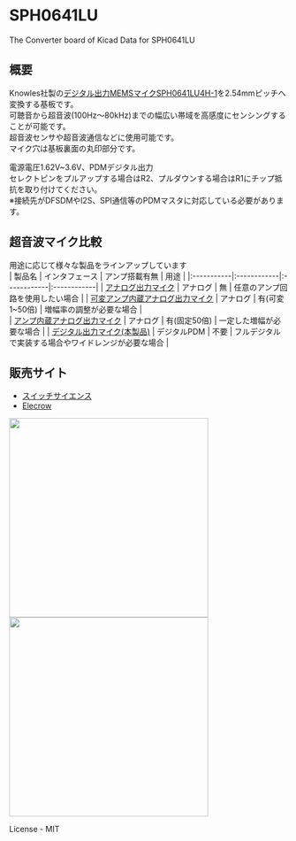 # SPH0641LU
The Converter board of Kicad Data for SPH0641LU

## 概要
Knowles社製の[デジタル出力MEMSマイクSPH0641LU4H-1][1]を2.54mmピッチへ変換する基板です。  
可聴音から超音波(100Hz～80kHz)までの幅広い帯域を高感度にセンシングすることが可能です。  
超音波センサや超音波通信などに使用可能です。  
マイク穴は基板裏面の丸印部分です。  



電源電圧1.62V~3.6V、PDMデジタル出力  
セレクトピンをプルアップする場合はR2、プルダウンする場合はR1にチップ抵抗を取り付けてください。  
※接続先がDFSDMやI2S、SPI通信等のPDMマスタに対応している必要があります。　　


## 超音波マイク比較
 用途に応じて様々な製品をラインアップしています  
| 製品名 | インタフェース | アンプ搭載有無 | 用途 | 
|:-----------|:------------|:------------|:------------|
| [アナログ出力マイク][A] | アナログ | 無 | 任意のアンプ回路を使用したい場合 | 
| [可変アンプ内蔵アナログ出力マイク][B] | アナログ | 有(可変1~50倍) | 増幅率の調整が必要な場合 |	
| [アンプ内蔵アナログ出力マイク][C] |	アナログ | 有(固定50倍) | 一定した増幅が必要な場合	| 
| [デジタル出力マイク(本製品)][D] |	デジタルPDM | 不要 | フルデジタルで実装する場合やワイドレンジが必要な場合 | 


## 販売サイト
  * [スイッチサイエンス][2]
  * [Elecrow][3]

<img src="https://github.com/meerstern/SPH0641LU/blob/master/SPH0641LU.png" width="360">

<img src="https://github.com/meerstern/SPH0641LU/blob/master/SPH0641LU2.png" width="360">

License - MIT


[1]: https://www.digikey.jp/product-detail/ja/knowles/SPH0641LU4H-1/423-1402-1-ND/5332430 "*1"
[2]: https://www.switch-science.com/products/3379
[3]: https://www.elecrow.com/digital-mems-microphone.html

[A]: https://github.com/meerstern/SPU0410LR
[B]: https://github.com/meerstern/SPU0410LR_with_Amp
[C]: https://github.com/meerstern/SPU0410LR_with_VariableAmp
[D]: https://github.com/meerstern/SPH0641LU
